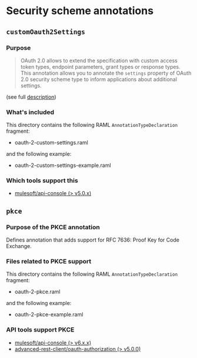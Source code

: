 # Security scheme annotations

## `customOauth2Settings`

### Purpose

> OAuth 2.0 allows to extend the specification with custom access token types,
  endpoint parameters, grant types or response types.
  This annotation allows you to annotate the `settings` property of OAuth 2.0
  security scheme type to inform applications about additional settings.

(see full [description](oauth-2-custom-settings.raml))

### What's included

This directory contains the following RAML `AnnotationTypeDeclaration` fragment:

- oauth-2-custom-settings.raml

and the following example:

- oauth-2-custom-settings-example.raml

### Which tools support this

- [mulesoft/api-console (> v5.0.x)](https://github.com/mulesoft/api-console)

## `pkce`

### Purpose of the PKCE annotation

Defines annotation that adds support for RFC 7636: Proof Key for Code Exchange.

### Files related to PKCE support

This directory contains the following RAML `AnnotationTypeDeclaration` fragment:

- oauth-2-pkce.raml

and the following example:

- oauth-2-pkce-example.raml

### API tools support PKCE

- [mulesoft/api-console (> v6.x.x)](https://github.com/mulesoft/api-console)
- [advanced-rest-client/oauth-authorization (> v5.0.0)](https://github.com/advanced-rest-client/oauth-authorization)

